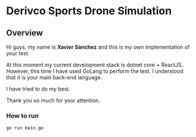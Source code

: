 # Derivco Sports Drone Simulation

## Overview

Hi guys, my name is **Xavier Sánchez** and this is my own implementation of your test. 

At this moment my current development stack is dotnet core + ReactJS. However, this time I have used GoLang to perform the test. I understood that it is your main back-end language.

I have tried to do my best. 

Thank you so much for your attention.

### How to run

```golang 
go run main.go
